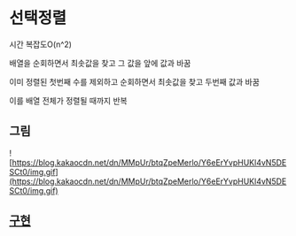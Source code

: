 # 선택정렬
시간 복잡도O(n^2)

배열을 순회하면서 최솟값을 찾고 그 값을 앞에 값과 바꿈

이미 정렬된 첫번째 수를 제외하고 순회하면서 최솟값을 찾고 두번째 값과 바꿈

이를 배열 전체가 정렬될 때까지 반복

 

## 그림

![https://blog.kakaocdn.net/dn/MMpUr/btqZpeMerlo/Y6eErYvpHUKl4vN5DESCt0/img.gif](https://blog.kakaocdn.net/dn/MMpUr/btqZpeMerlo/Y6eErYvpHUKl4vN5DESCt0/img.gif)

## [구현](선택정렬.c)